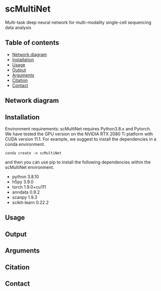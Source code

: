 # scMultiNet
Multi-task deep neural network for multi-modality single-cell sequencing data analysis
## Table of contents
- [Network diagram](#diagram)
- [Installation](#Installation)
- [Usage](#Usage)
- [Output](#Output)
- [Arguments](#Arguments)
- [Citation](#Citation)
- [Contact](#contact)

## <a name="diagram"></a>Network diagram

## <a name="Installation"></a>Installation
Environment requirements:
scMultiNet requires Python3.8.x and Pytorch.
We have tested the GPU version on the NVIDIA RTX 2080 Ti platform with CUDA version 11.1.
For example, we suggest to install the dependencies in a conda environment.
```
conda create -n scMultiNet
```
and then you can use pip to install the following dependencies within the scMultiNet environment.
- python 3.8.10
- h5py 3.9.0
- torch 1.9.0+cu111
- anndata 0.9.2
- scanpy 1.9.3
- scikit-learn 0.22.2
## <a name="Usage"></a>Usage 
## <a name="Output"></a>Output  
## <a name="Arguments"></a>Arguments
## <a name="Citation"></a>Citation
## <a name="contact"></a>Contact
